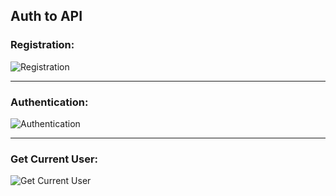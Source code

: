 

## Auth to API
### Registration:

![Registration](https://github.com/REzoa1/auth-to-API/assets/56412380/c8b4f6cf-abbb-48d1-9abb-b259a90d0c78)
<hr>

### Authentication:

![Authentication](https://github.com/REzoa1/auth-to-API/assets/56412380/03c2ee61-db8a-4649-8012-ade06ba639c6)
<hr>

### Get Current User:

![Get Current User](https://github.com/REzoa1/auth-to-API/assets/56412380/f7e8db69-db7d-4f88-aa08-00663f46673d)
